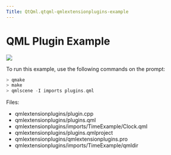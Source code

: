 ```yaml
---
Title: QtQml.qtqml-qmlextensionplugins-example
---
```

        
QML Plugin Example
==================

<span class="subtitle"></span>
<span id="details"></span>
![](https://developer.ubuntu.com/static/devportal_uploaded/95953439-6a56-45b6-b509-a8adadf0d7c9-api/apps/qml/sdk-15.04.3/qtqml-qmlextensionplugins-example/images/qml-plugins-example.png)

To run this example, use the following commands on the prompt:

``` cpp
> qmake
> make
> qmlscene -I imports plugins.qml
```

Files:

-   qmlextensionplugins/plugin.cpp
-   qmlextensionplugins/plugins.qml
-   qmlextensionplugins/imports/TimeExample/Clock.qml
-   qmlextensionplugins/plugins.qmlproject
-   qmlextensionplugins/qmlextensionplugins.pro
-   qmlextensionplugins/imports/TimeExample/qmldir

